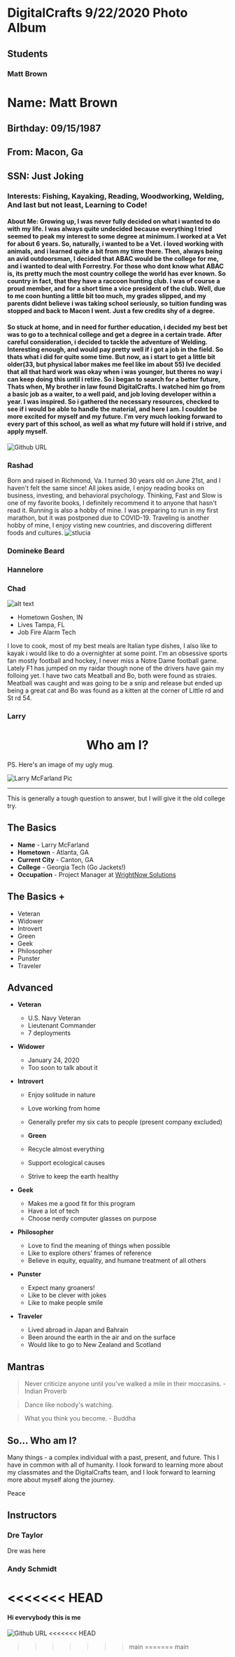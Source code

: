 # DigitalCrafts 9/22/2020 Photo Album

## Students

### Matt Brown

# Name: Matt Brown

## Birthday: 09/15/1987

## From: Macon, Ga

## SSN: Just Joking

### Interests: Fishing, Kayaking, Reading, Woodworking, Welding, And last but not least, Learning to Code!

#### About Me: Growing up, I was never fully decided on what i wanted to do with my life. I was always quite undecided because everything I tried seemed to peak my interest to some degree at minimum. I worked at a Vet for about 6 years. So, naturally, i wanted to be a Vet. i loved working with animals, and i learned quite a bit from my time there. Then, always being an avid outdoorsman, I decided that ABAC would be the college for me, and i wanted to deal with Forrestry. For those who dont know what ABAC is, its pretty much the most country college the world has ever known. So country in fact, that they have a raccoon hunting club. I was of course a proud member, and for a short time a vice president of the club. Well, due to me coon hunting a little bit too much, my grades slipped, and my parents didnt believe i was taking school seriously, so tuition funding was stopped and back to Macon I went. Just a few credits shy of a degree.

#### So stuck at home, and in need for further education, i decided my best bet was to go to a technical college and get a degree in a certain trade. After careful consideration, i decided to tackle the adventure of Welding. Interesting enough, and would pay pretty well if i got a job in the field. So thats what i did for quite some time. But now, as i start to get a little bit older(33, but physical labor makes me feel like im about 55) Ive decided that all that hard work was okay when i was younger, but theres no way i can keep doing this until i retire. So i began to search for a better future, Thats when, My brother in law found DigitalCrafts. I watched him go from a basic job as a waiter, to a well paid, and job loving developer within a year. I was inspired. So i gathered the necessary resources, checked to see if i would be able to handle the material, and here I am. I couldnt be more excited for myself and my future. I'm very much looking forward to every part of this school, as well as what my future will hold if i strive, and apply myself.

![Github URL](./assets/mattandparrot.jpg)

### Rashad
Born and raised in Richmond, Va. I turned 30 years old on June 21st, and I haven't felt the same since! All jokes aside, I enjoy reading books on business, investing, and behavioral psychology. Thinking, Fast and Slow is one of my favorite books, I definitely recommend it to anyone that hasn't read it. Running is also a hobby of mine. I was preparing to run in my first marathon, but it was postponed due to COVID-19. Traveling is another hobby of mine, I enjoy visting new countries, and discovering diifferent foods and cultures. 
![stlucia](assets/IMG_3024.jpg)

### Domineke Beard

### Hannelore

### Chad

![alt text](./assets/chad.jpeg "Logo Title Text 1")

- Hometown Goshen, IN
- Lives Tampa, FL
- Job Fire Alarm Tech

I love to cook, most of my best meals are Italian type dishes, I also like to kayak i would like to do a overnighter at some point. I'm an obsessive sports fan mostly football and hockey, I never miss a Notre Dame football game. Lately F1 has jumped on my raidar though none of the drivers have gain my folloing yet. I have two cats Meatball and Bo, both were found as straies. Meatball was caught and was going to be a snip and release but ended up being a great cat and Bo was found as a kitten at the corner of Little rd and St rd 54.

### Larry

# <div align="center">Who am I?</div>

PS.  Here's an image of my ugly mug.

![Larry McFarland Pic](larry.jpg)
***
This is generally a tough question to answer, but I will give it the old college try.

## The Basics
   * __Name__ - Larry McFarland
   * __Hometown__ - Atlanta, GA
   * __Current City__ - Canton, GA
   * __College__ - Georgia Tech (Go Jackets!)
   * __Occupation__ - Project Manager at [WrightNow Solutions](https://www.wrightnowsolutions.com)

## The Basics +
   * Veteran
   * Widower
   * Introvert
   * Green
   * Geek
   * Philosopher
   * Punster
   * Traveler

## Advanced
   * __Veteran__
     * U.S. Navy Veteran
     * Lieutenant Commander
     * 7 deployments

   * __Widower__
     * January 24, 2020
     * Too soon to talk about it

   * __Introvert__
     * Enjoy solitude in nature
     * Love working from home
     * Generally prefer my six cats to people (present company excluded)

     * __Green__
     * Recycle almost everything
     * Support ecological causes        
     * Strive to keep the earth healthy  

   * __Geek__
     * Makes me a good fit for this program
     * Have a lot of tech
     * Choose nerdy computer glasses on purpose

   * __Philosopher__
     * Love to find the meaning of things when possible
     * Like to explore others' frames of reference
     * Believe in equity, equality, and humane treatment of all others

   * __Punster__
     * Expect many groaners!
     * Like to be clever with jokes
     * Like to make people smile

   * __Traveler__
     * Lived abroad in Japan and Bahrain
     * Been around the earth in the air and on the surface
     * Would like to go to New Zealand and Scotland

##  Mantras
   > Never criticize anyone until you've walked a mile in their moccasins. - Indian Proverb

   > Dance like nobody's watching.

   > What you think you become. - Buddha

##  So... Who am I?
   Many things - a complex individual with a past, present, and future.  This I have in common with all of humanity.  I look forward to learning more about my classmates and the DigitalCrafts team, and I look forward to learning more about myself along the journey.

   Peace

## Instructors

### Dre Taylor
Dre was here

### Andy Schmidt
<<<<<<< HEAD
=======

#### Hi evervybody this is me
![Github URL](./photos/andy.jpg)
<<<<<<< HEAD
>>>>>>> main
=======
>>>>>>> main
